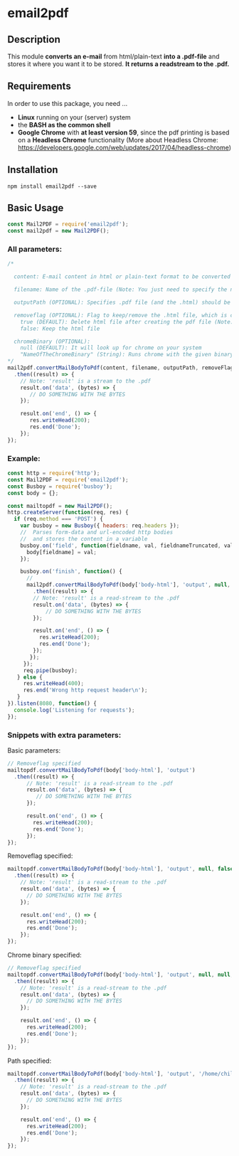 # email2pdf

## Description
This module **converts an e-mail** from html/plain-text **into a .pdf-file** and stores
it where you want it to be stored. **It returns a readstream to the .pdf.**

## Requirements
In order to use this package, you need ...
* **Linux** running on your (server) system
* the **BASH as the common shell**
* **Google Chrome** with **at least version 59**, since the pdf printing is based on a **Headless Chrome** functionality (More about Headless Chrome: https://developers.google.com/web/updates/2017/04/headless-chrome)

## Installation
```npm
npm install email2pdf --save
```

## Basic Usage
```javascript
const Mail2PDF = require('email2pdf');
const mail2pdf = new Mail2PDF();
```

### All parameters:
```javascript
/*

  content: E-mail content in html or plain-text format to be converted to .pdf

  filename: Name of the .pdf-file (Note: You just need to specify the name without an extension (WRONG: name.pdf)

  outputPath (OPTIONAL): Specifies .pdf file (and the .html) should be saved. If not specified(null), it will be stored on the tmp-directory of the system. If you want to save the file on a specific directory, type in the absolute path.

  removeflag (OPTIONAL): Flag to keep/remove the .html file, which is created during the process
    true (DEFAULT): Delete html file after creating the pdf file (Note: If you keep the .html file, it will have the same name as the .pdf file)
    false: Keep the html file

  chromeBinary (OPTIONAL):
    null (DEFAULT): It will look up for chrome on your system
    "NameOfTheChromeBinary" (String): Runs chrome with the given binary name (Note: It's the name you would normally write in your CLI to start chrome: e.g.: chrome/google-chrome ...) OPTIONS: google-chrome, chrome
*/
mail2pdf.convertMailBodyToPdf(content, filename, outputPath, removeFlag, chromeBinary)
  .then((result) => {
    // Note: 'result' is a stream to the .pdf
    result.on('data', (bytes) => {
       // DO SOMETHING WITH THE BYTES
    });

    result.on('end', () => {
       res.writeHead(200);
       res.end('Done');
    });
});
```

### Example:

```javascript
const http = require('http');
const Mail2PDF = require('email2pdf');
const Busboy = require('busboy');
const body = {};

const mailtopdf = new Mail2PDF();
http.createServer(function(req, res) {
  if (req.method === 'POST') {
    var busboy = new Busboy({ headers: req.headers });
    //  Parses form-data and url-encoded http bodies
    //  and stores the content in a variable
    busboy.on('field', function(fieldname, val, fieldnameTruncated, valTruncated, encoding, mimetype) {
      body[fieldname] = val;
    });

    busboy.on('finish', function() {
      //
      mail2pdf.convertMailBodyToPdf(body['body-html'], 'output', null, false)
        .then((result) => {
        // Note: 'result' is a read-stream to the .pdf
        result.on('data', (bytes) => {
            // DO SOMETHING WITH THE BYTES
        });

        result.on('end', () => {
          res.writeHead(200);
          res.end('Done');
        });
       });
     });
     req.pipe(busboy);
   } else {
     res.writeHead(400);
     res.end('Wrong http request header\n');
   }
}).listen(8080, function() {
  console.log('Listening for requests');
});
```

### Snippets with extra parameters:

Basic parameters:

```javascript
// Removeflag specified
mailtopdf.convertMailBodyToPdf(body['body-html'], 'output')
  .then((result) => {
      // Note: 'result' is a read-stream to the .pdf
      result.on('data', (bytes) => {
         // DO SOMETHING WITH THE BYTES
      });

      result.on('end', () => {
        res.writeHead(200);
        res.end('Done');
      });
});
```
Removeflag specified:
```javascript
mailtopdf.convertMailBodyToPdf(body['body-html'], 'output', null, false)
  .then((result) => {
    // Note: 'result' is a read-stream to the .pdf
    result.on('data', (bytes) => {
      // DO SOMETHING WITH THE BYTES
    });

    result.on('end', () => {
      res.writeHead(200);
      res.end('Done');
    });
});
```
Chrome binary specified:
```javascript
// Removeflag specified
mailtopdf.convertMailBodyToPdf(body['body-html'], 'output', null, null, 'google-chrome')
  .then((result) => {
    // Note: 'result' is a read-stream to the .pdf
    result.on('data', (bytes) => {
      // DO SOMETHING WITH THE BYTES
    });

    result.on('end', () => {
      res.writeHead(200);
      res.end('Done');
    });
});
```
Path specified:
```javascript
mailtopdf.convertMailBodyToPdf(body['body-html'], 'output', '/home/chillbill/Documents', false)
  .then((result) => {
    // Note: 'result' is a read-stream to the .pdf
    result.on('data', (bytes) => {
      // DO SOMETHING WITH THE BYTES
    });

    result.on('end', () => {
      res.writeHead(200);
      res.end('Done');
    });
});
```
